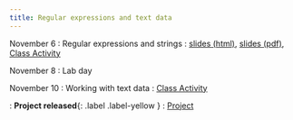 ```yaml
---
title: Regular expressions and text data
---
```


November 6
: Regular expressions and strings
  : [slides (html)](https://sta279-f23.github.io/slides/lecture_22.html), [slides (pdf)](https://sta279-f23.github.io/slides/lecture_22.pdf), [Class Activity](https://sta279-f23.github.io/class_activities/ca_lecture_22.html)
  
November 8
: Lab day
  
November 10
: Working with text data
  : [Class Activity](https://sta279-f23.github.io/class_activities/ca_lecture_23.html)

: **Project released**{: .label .label-yellow }
  : [Project](https://sta279-f23.github.io/homework/project_1.html)